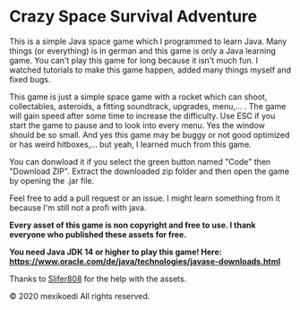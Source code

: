 # Crazy Space Survival Adventure

This is a simple Java space game which I programmed to learn Java. 
Many things (or everything) is in german and this game is only a Java learning game. 
You can't play this game for long because it isn't much fun. I watched tutorials to make this game happen, added many things myself and fixed bugs. 


This game is just a simple space game with a rocket which can shoot, collectables, asteroids, a fitting soundtrack, upgrades, menu,... . 
The game will gain speed after some time to increase the difficulty.
Use ESC if you start the game to pause and to look into every menu. 
Yes the window should be so small.
And yes this game may be buggy or not good optimized or has weird hitboxes,... but yeah, I learned much from this game.


You can donwload it if you select the green button named "Code" then "Download ZIP". Extract the downloaded zip folder and then open the game by opening the .jar file.


Feel free to add a pull request or an issue. I might learn something from it because I'm still not a profi with java.


**Every asset of this game is non copyright and free to use. I thank everyone who published these assets for free.**

**You need Java JDK 14 or higher to play this game! Here: https://www.oracle.com/de/java/technologies/javase-downloads.html**

Thanks to [Slifer808](https://steamcommunity.com/profiles/76561198347469960) for the help with the assets.

© 2020 mexikoedi
All rights reserved.
